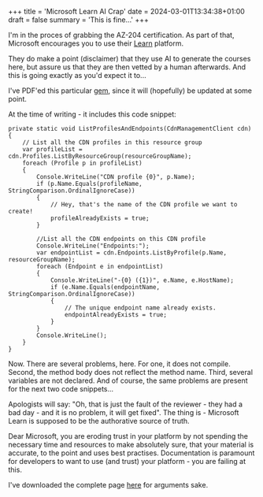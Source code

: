+++
title = 'Microsoft Learn AI Crap'
date = 2024-03-01T13:34:38+01:00
draft = false
summary = 'This is fine...'
+++

I'm in the proces of grabbing the AZ-204 certification. As part of that, Microsoft encourages you to use their [Learn](https://learn.microsoft.com) platform.

They do make a point (disclaimer) that they use AI to generate the courses here, but assure us that they are then vetted by a human afterwards. And this is going exactly as you'd expect it to...

I've PDF'ed this particular [gem](https://learn.microsoft.com/en-us/training/modules/develop-for-storage-cdns/4-azure-cdn-libraries-dotnet), since it will (hopefully) be updated at some point.

At the time of writing - it includes this code snippet:

```Csharp
private static void ListProfilesAndEndpoints(CdnManagementClient cdn)
{
    // List all the CDN profiles in this resource group
    var profileList = cdn.Profiles.ListByResourceGroup(resourceGroupName);
    foreach (Profile p in profileList)
    {
        Console.WriteLine("CDN profile {0}", p.Name);
        if (p.Name.Equals(profileName, StringComparison.OrdinalIgnoreCase))
        {
            // Hey, that's the name of the CDN profile we want to create!
            profileAlreadyExists = true;
        }

        //List all the CDN endpoints on this CDN profile
        Console.WriteLine("Endpoints:");
        var endpointList = cdn.Endpoints.ListByProfile(p.Name, resourceGroupName);
        foreach (Endpoint e in endpointList)
        {
            Console.WriteLine("-{0} ({1})", e.Name, e.HostName);
            if (e.Name.Equals(endpointName, StringComparison.OrdinalIgnoreCase))
            {
                // The unique endpoint name already exists.
                endpointAlreadyExists = true;
            }
        }
        Console.WriteLine();
    }
}

```

Now. There are several problems, here. For one, it does not compile. Second, the method body does not reflect the method name. Third, several variables are not declared. And of course, the same problems are present for the next two code snippets...

Apologists will say: "Oh, that is just the fault of the reviewer - they had a bad day - and it is no problem, it will get fixed". The thing is - Microsoft Learn is supposed to be the authorative source of truth.

Dear Microsoft, you are eroding trust in your platform by not spending the necessary time and resources to make absolutely sure, that your material is accurate, to the point and uses best practises. Documentation is paramount for developers to want to use (and trust) your platform - you are failing at this.

I've downloaded the complete page [here](/images/2024/Interact_with_Azure.pdf) for arguments sake.